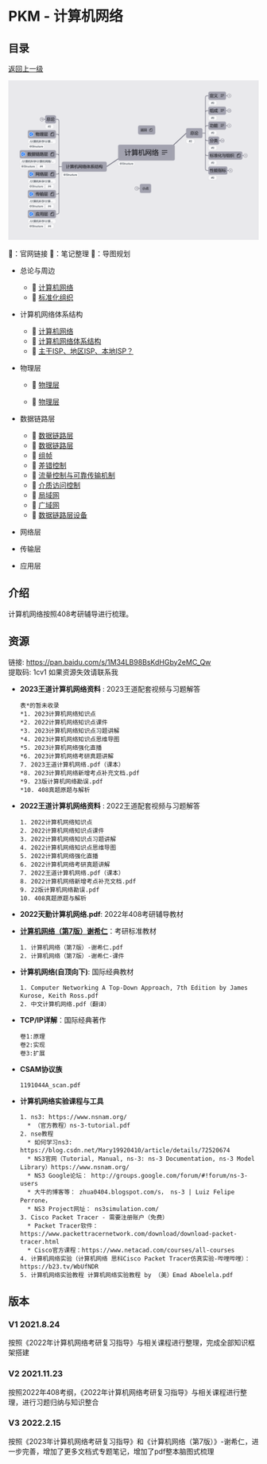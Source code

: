 # PKM - 计算机网络 

## 目录

[返回上一级](../README.md)

![计算机网络导图概览](./resources/计算机网络.png)

 🍔：官网链接	🧊：笔记整理	🥑：导图规划

* 总论与周边
  
  * 🥑 [计算机网络](./计算机网络.xmind)
  * 🧊 [标准化组织](./notes/标准化组织.md)

* 计算机网络体系结构

  * 🥑 [计算机网络](./计算机网络.xmind)
  * 🧊 [计算机网络体系结构](./notes/计算机网络体系结构/计算机网络体系结构.md)
  * 🧊 [主干ISP、地区ISP、本地ISP？](./notes/计算机网络体系结构/主干ISP、地区ISP、本地ISP？.md)

* 物理层

  * 🥑 [物理层](./物理层.xmind)

  * 🧊 [物理层](./notes/物理层/物理层.md)

* 数据链路层
  * 🥑 [数据链路层](./数据链路层.xmind)
  * 🧊 [数据链路层](./notes/数据链路层/数据链路层.md)
  * 🧊 [组帧](./notes/数据链路层/组帧.md)
  * 🧊 [差错控制]((./notes/数据链路层/差错控制.md))
  * 🧊 [流量控制与可靠传输机制]((./notes/数据链路层/流量控制与可靠传输机制.md))
  * 🧊 [介质访问控制]((./notes/数据链路层/介质访问控制.md))
  * 🧊 [局域网]((./notes/数据链路层/局域网.md))
  * 🧊 [广域网]((./notes/数据链路层/广域网.md))
  * 🧊 [数据链路层设备]((./notes/数据链路层/数据链路层设备.md))
* 网络层
* 传输层
* 应用层

## 介绍

计算机网络按照408考研辅导进行梳理。
## 资源
链接: https://pan.baidu.com/s/1M34LB98BsKdHGby2eMC_Qw  
提取码: 1cv1  如果资源失效请联系我

* __2023王道计算机网络资料__ : 2023王道配套视频与习题解答

  ```
  表*的暂未收录
  *1. 2023计算机网络知识点
  *2. 2022计算机网络知识点课件
  *3. 2023计算机网络知识点习题讲解
  *4. 2023计算机网络知识点思维导图
  *5. 2023计算机网络强化直播
  *6. 2023计算机网络考研真题讲解
  7. 2023王道计算机网络.pdf（课本）
  *8. 2023计算机网络新增考点补充文档.pdf
  *9. 23版计算机网络勘误.pdf
  *10. 408真题原题与解析
  ```

* __2022王道计算机网络资料__ : 2022王道配套视频与习题解答

  ```
  1. 2022计算机网络知识点
  2. 2022计算机网络知识点课件
  3. 2022计算机网络知识点习题讲解
  4. 2022计算机网络知识点思维导图
  5. 2022计算机网络强化直播
  6. 2022计算机网络考研真题讲解
  7. 2022王道计算机网络.pdf（课本）
  8. 2022计算机网络新增考点补充文档.pdf
  9. 22版计算机网络勘误.pdf
  10. 408真题原题与解析
  ```

* __2022天勤计算机网络.pdf__: 2022年408考研辅导教材  

* [**计算机网络（第7版）谢希仁**](http://yx.51zhy.cn/mtrcsRes/phei_cnetwork.jsp)：考研标准教材

  ```
  1. 计算机网络（第7版）-谢希仁.pdf
  2. 计算机网络（第7版）-谢希仁-课件
  ```

* __计算机网络(自顶向下)__: 国际经典教材

  ```
  1. Computer Networking A Top-Down Approach, 7th Edition by James Kurose, Keith Ross.pdf
  2. 中文计算机网络.pdf（翻译）
  ```

* __TCP/IP详解__：国际经典著作

  ```
  卷1:原理
  卷2:实现
  卷3:扩展
  ```

* __CSAM协议族__

  ```
  1191044A_scan.pdf
  ```

* **计算机网络实验课程与工具**

  ```
  1. ns3: https://www.nsnam.org/
  	* （官方教程）ns-3-tutorial.pdf
  2. nse教程
  	* 如何学习ns3: https://blog.csdn.net/Mary19920410/article/details/72520674
  	* NS3官网（Tutorial, Manual, ns-3: ns-3 Documentation, ns-3 Model Library）https://www.nsnam.org/
  	* NS3 Google论坛： http://groups.google.com/forum/#!forum/ns-3-users
  	* 大牛的博客等： zhua0404.blogspot.com/s， ns-3 | Luiz Felipe Perrone，
  	* NS3 Project网址： ns3simulation.com/
  3. Cisco Packet Tracer - 需要注册账户（免费）
  	* Packet Tracer软件：https://www.packettracernetwork.com/download/download-packet-tracer.html
  	* Cisco官方课程：https://www.netacad.com/courses/all-courses
  4. 计算机网络实验（计算机网络 思科Cisco Packet Tracer仿真实验-哔哩哔哩）：https://b23.tv/WbUfNDR
  5. 计算机网络实验教程 计算机网络实验教程 by （美）Emad Aboelela.pdf
  ```
  



## 版本

### V1 2021.8.24
按照《2022年计算机网络考研复习指导》与相关课程进行整理，完成全部知识框架搭建  
### V2 2021.11.23
按照2022年408考纲，《2022年计算机网络考研复习指导》与相关课程进行整理，进行习题归纳与知识整合  

### V3 2022.2.15

按照《2023年计算机网络考研复习指导》和《计算机网络（第7版）》-谢希仁，进一步完善，增加了更多文档式专题笔记，增加了pdf整本脑图式梳理
